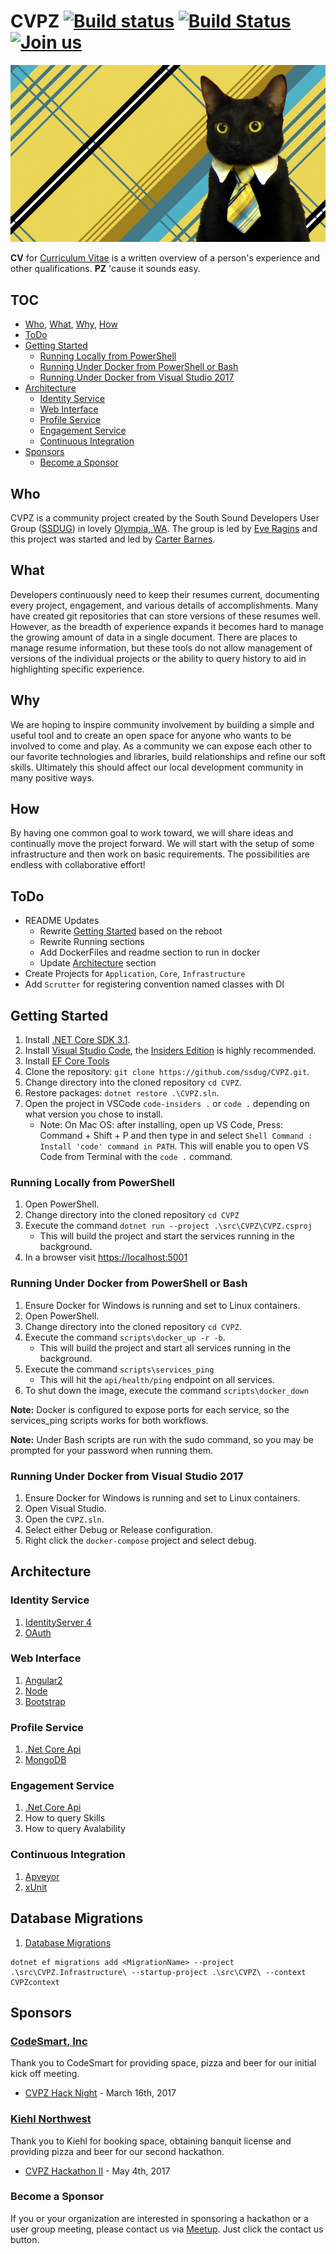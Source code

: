 # CVPZ [![Build status](https://ci.appveyor.com/api/projects/status/rwvr7jl20nw00eiu/branch/master?svg=true)](https://ci.appveyor.com/project/ssdugadmin21923/cvpz/branch/master) [![Build Status](https://travis-ci.org/ssdug/CVPZ.svg?branch=master)](https://travis-ci.org/ssdug/CVPZ) [![Join us](https://wt-3f533296d128037c9af8381221f78dd6-0.sandbox.auth0-extend.com/webtask-slackin/badge.svg)](https://wt-3f533296d128037c9af8381221f78dd6-0.sandbox.auth0-extend.com/webtask-slackin/ssdug-slackin/)


![CVPZ](docs/images/buisness_cat.jpg?raw=true "CVPZ")

**CV** for [Curriculum Vitae](https://en.wikipedia.org/wiki/Curriculum_vitae) is a written overview of a person's experience and other qualifications. **PZ** 'cause it sounds easy.

## TOC

- [Who](#who), [What](#what), [Why](#why), [How](#how)
- [ToDo](#todo)
- [Getting Started](#getting-started)
  - [Running Locally from PowerShell](#running-locally-from-powershell)
  - [Running Under Docker from PowerShell or Bash](#running-under-docker-from-powershell-or-bash)
  - [Running Under Docker from Visual Studio 2017](#running-under-docker-from-visual-studio-2017)
- [Architecture](#architecture)
  - [Identity Service](#identity-service)
  - [Web Interface](#web-interface)
  - [Profile Service](#profile-service)
  - [Engagement Service](#engagement-service)
  - [Continuous Integration](#continuous-integration)
- [Sponsors](#sponsors)
  - [Become a Sponsor](#become-a-sponsor)

## Who

CVPZ is a community project created by the South Sound Developers User Group ([SSDUG](http://ssdug.org)) in lovely [Olympia, WA](http://olympiawa.gov/). The group is led by [Eve Ragins](https://github.com/emragins) and this project was started and led by [Carter Barnes](https://github.com/CarBar).

## What

Developers continuously need to keep their resumes current, documenting every project, engagement, and various details of accomplishments.  Many have created git repositories that can store versions of these resumes well. However, as the breadth of experience expands it becomes hard to manage the growing amount of data in a single document. There are places to manage resume information, but these tools do not allow management of versions of the individual projects or the ability to query history to aid in highlighting specific experience.

## Why

We are hoping to inspire community involvement by building a simple and useful tool and to create an open space for anyone who wants to be involved to come and play. As a community we can expose each other to our favorite technologies and libraries, build relationships and refine our soft skills. Ultimately this should affect our local development community in many positive ways.

## How

By having one common goal to work toward, we will share ideas and continually move the project forward.  We will start with the setup of some infrastructure and then work on basic requirements.  The possibilities are endless with collaborative effort!

## ToDo

- README Updates
  - Rewrite [Getting Started](#getting-started) based on the reboot
  - Rewrite Running sections
  - Add DockerFiles and readme section to run in docker
  - Update [Architecture](#architecture) section
- Create Projects for `Application`, `Core`, `Infrastructure`
- Add `Scrutter` for registering convention named classes with DI

## Getting Started

1. Install [.NET Core SDK 3.1](https://www.microsoft.com/net/download/core).
1. Install [Visual Studio Code](https://code.visualstudio.com/), the [Insiders Edition](https://code.visualstudio.com/insiders) is highly recommended.
1. Install [EF Core Tools](https://docs.microsoft.com/en-us/ef/core/miscellaneous/cli/dotnet)
1. Clone the repository: `git clone https://github.com/ssdug/CVPZ.git`.
1. Change directory into the cloned repository `cd CVPZ`.
1. Restore packages: `dotnet restore .\CVPZ.sln`.
1. Open the project in VSCode `code-insiders .` or `code .` depending on what version you chose to install.
    - Note: On Mac OS: after installing, open up VS Code, Press: Command + Shift + P and then type in and select `Shell Command : Install 'code' command in PATH`.  This will enable you to open VS Code from Terminal with the `code .` command.

### Running Locally from PowerShell

1. Open PowerShell.
1. Change directory into the cloned repository `cd CVPZ`
1. Execute the command `dotnet run --project .\src\CVPZ\CVPZ.csproj`
    - This will build the project and start the services running in the background.
1. In a browser visit <https://localhost:5001>

### Running Under Docker from PowerShell or Bash

1. Ensure Docker for Windows is running and set to Linux containers.
1. Open PowerShell.
1. Change directory into the cloned repository `cd CVPZ`.
1. Execute the command `scripts\docker_up -r -b`.
	- This will build the project and start all services running in the background.
1. Execute the command `scripts\services_ping`
	- This will hit the `api/health/ping` endpoint on all services.
1. To shut down the image, execute the command `scripts\docker_down`

**Note:** Docker is configured to expose ports for each service, so the services_ping scripts works for both workflows.

**Note:** Under Bash scripts are run with the sudo command, so you may be prompted for your password when running them.

### Running Under Docker from Visual Studio 2017

1. Ensure Docker for Windows is running and set to Linux containers.
1. Open Visual Studio.
1. Open the `CVPZ.sln`.
1. Select either Debug or Release configuration.
1. Right click the `docker-compose` project and select debug.

## Architecture

### Identity Service

1. [IdentityServer 4](https://github.com/IdentityServer/IdentityServer4)
1. [OAuth](https://oauth.net/2/)

### Web Interface

1. [Angular2](http://learnangular2.com/)
1. [Node](https://nodejs.org/en/)
1. [Bootstrap](https://v4-alpha.getbootstrap.com/)

### Profile Service

1. [.Net Core Api](https://docs.microsoft.com/en-us/dotnet/core/api/)
1. [MongoDB](https://www.mongodb.com/)

### Engagement Service

1. [.Net Core Api](https://docs.microsoft.com/en-us/dotnet/core/api/)
1. How to query Skills
1. How to query Avalability

### Continuous Integration

1. [Apveyor](https://www.appveyor.com/)
1. [xUnit](https://xunit.github.io/)

## Database Migrations

1. [Database Migrations](https://docs.microsoft.com/en-us/ef/core/miscellaneous/cli/dbcontext-creation)

```cli
dotnet ef migrations add <MigrationName> --project .\src\CVPZ.Infrastructure\ --startup-project .\src\CVPZ\ --context CVPZcontext
```

## Sponsors

### [CodeSmart, Inc](http://codesmartinc.com/)

Thank you to CodeSmart for providing space, pizza and beer for our initial kick off meeting.

- [CVPZ Hack Night](https://www.meetup.com/ssdevelopers/events/238255202/) - March 16th, 2017

### [Kiehl Northwest](http://kiehlnorthwest.com/)

Thank you to Kiehl for booking space, obtaining banquit license and providing pizza and beer for our second hackathon.

- [CVPZ Hackathon II](https://www.meetup.com/ssdevelopers/events/239305202/) - May 4th, 2017

### Become a Sponsor

If you or your organization are interested in sponsoring a hackathon or a user group meeting, please contact us via [Meetup](https://www.meetup.com/ssdevelopers/). Just click the contact us button.
